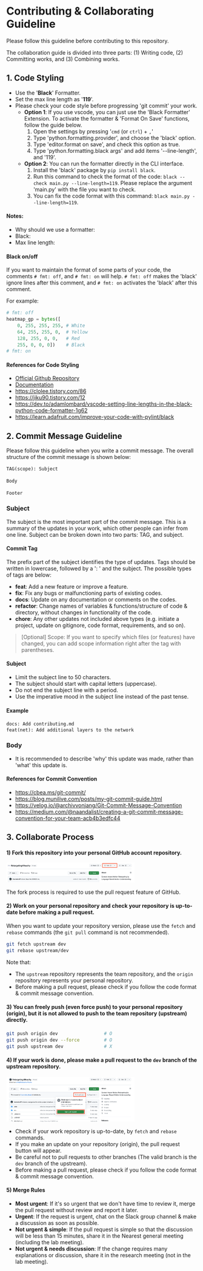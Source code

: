# Contributing & Collaborating Guideline
Please follow this guideline before contributing to this repository.

The collaboration guide is divided into three parts: (1) Writing code, (2) Committing works, and (3) Combining works.


## 1. Code Styling
- Use the '**Black**' Formatter.
- Set the max line length as '**119**'.
- Please check your code style before progressing 'git commit' your work.
    - **Option 1**: If you use vscode, you can just use the 'Black Formatter' Extension. To activate the formatter & 'Format On Save' functions, follow the guide below.
        1. Open the settings by pressing '`cmd` (or `ctrl`) + `,`'
        2. Type 'python.formatting.provider', and choose the 'black' option.
        3. Type 'editor.format on save', and check this option as true.
        4. Type 'python.formatting.black args' and add items '--line-length', and '119'.
    - **Option 2**: You can run the formatter directly in the CLI interface.
        1. Install the 'black' package by `pip install black`.
        2. Run this command to check the format of the code: `black --check main.py --line-length=119`. Please replace the argument 'main.py' with the file you want to check.
        3. You can fix the code format with this command: `black main.py --line-length=119`.

#### Notes:
- Why should we use a formatter: 
- Black: 
- Max line length: 

#### Black on/off
If you want to maintain the format of some parts of your code, the comments `# fmt: off`, and `# fmt: on` will help.
`# fmt: off` makes the 'black' ignore lines after this comment, and `# fmt: on` activates the 'black' after this comment.

For example:
```python
# fmt: off
heatmap_gp = bytes([
    0, 255, 255, 255, # White
    64, 255, 255, 0,  # Yellow
    128, 255, 0, 0,   # Red
    255, 0, 0, 0])    # Black
# fmt: on
```

#### References for Code Styling
- [Official Github Repository](https://github.com/psf/black)
- [Documentation](https://black.readthedocs.io/en/stable/index.html)
- https://clolee.tistory.com/86
- https://jiku90.tistory.com/12
- https://dev.to/adamlombard/vscode-setting-line-lengths-in-the-black-python-code-formatter-1g62
- https://learn.adafruit.com/improve-your-code-with-pylint/black



## 2. Commit Message Guideline
Please follow this guideline when you write a commit message. The overall structure of the commit message is shown below:

```
TAG(scope): Subject

Body

Footer
```

### Subject

The subject is the most important part of the commit message. This is a summary of the updates in your work, which other people can infer from one line. Subject can be broken down into two parts: TAG, and subject.

#### Commit Tag
The prefix part of the subject identifies the type of updates. Tags should be written in lowercase, followed by a ': ' and the subject. The possible types of tags are below:

- **feat**: Add a new feature or improve a feature.
- **fix**: Fix any bugs or malfunctioning parts of existing codes.
- **docs**: Update on any documentation or comments on the codes.
- **refactor**: Change names of variables & functions/structure of code & directory, without changes in functionality of the code.
- **chore**: Any other updates not included above types (e.g. initiate a project, update on gitignore, code format, requirements, and so on).

> [Optional] Scope: If you want to specify which files (or features) have changed, you can add scope information right after the tag with parentheses.

#### Subject
- Limit the subject line to 50 characters.
- The subject should start with capital letters (uppercase).
- Do not end the subject line with a period.
- Use the imperative mood in the subject line instead of the past tense.

#### Example
```
docs: Add contributing.md
feat(net): Add additional layers to the network
```



### Body

- It is recommended to describe 'why' this update was made, rather than 'what' this update is.



#### References for Commit Convention
- https://cbea.ms/git-commit/
- https://blog.munilive.com/posts/my-git-commit-guide.html
- https://velog.io/@archivvonjang/Git-Commit-Message-Convention
- https://medium.com/@naandalist/creating-a-git-commit-message-convention-for-your-team-acb4b3edfc44



## 3. Collaborate Process

#### 1) Fork this repository into your personal GitHub account repository.

<img src="./imgs/fig_1.png" alt="image-20230703125418794" style="zoom:33%;" />

The fork process is required to use the pull request feature of GitHub.

#### 2) Work on your personal repository and check your repository is up-to-date before making a pull request.

When you want to update your repository version, please use the `fetch` and `rebase` commands (the `git pull` command is not recommended).

```bash
git fetch upstream dev
git rebase upstream/dev
```

Note that:

- The `upstream` repository represents the team repository, and the `origin` repository represents your personal repository.
- Before making a pull request, please check if you follow the code format & commit message convention.

#### 3) You can freely push (even force push) to your personal repository (origin), but it is not allowed to push to the team repository (upstream) directly.

```bash
git push origin dev                 # O
git push origin dev --force         # O
git push upstream dev               # X
```

#### 4) If your work is done, please make a pull request to the `dev` branch of the upstream repository.

<img src="./imgs/fig_2.png" alt="fig_2" style="zoom:33%;" />

- Check if your work repository is up-to-date, by `fetch` and `rebase` commands.
- If you make an update on your repository (origin), the pull request button will appear.
- Be careful not to pull requests to other branches (The valid branch is the `dev` branch of the upstream).
- Before making a pull request, please check if you follow the code format & commit message convention.

#### 5) Merge Rules

- **Most urgent**: If it's so urgent that we don't have time to review it, merge the pull request without review and report it later.
- **Urgent**: If the request is urgent, chat on the Slack group channel & make a discussion as soon as possible.
- **Not urgent & simple**: If the pull request is simple so that the discussion will be less than 15 minutes, share it in the Nearest general meeting (including the lab meeting).
- **Not urgent & needs discussion**: If the change requires many explanations or discussion, share it in the research meeting (not in the lab meeting).















